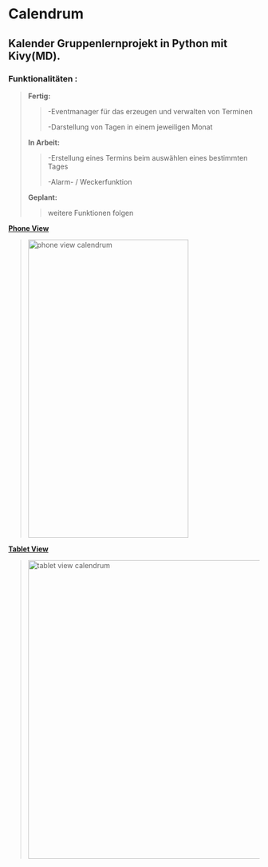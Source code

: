 # Calendrum
## Kalender Gruppenlernprojekt in Python mit Kivy(MD).
### Funktionalitäten :
> **Fertig:**
> > -Eventmanager für das erzeugen und verwalten von Terminen
> > 
> > -Darstellung von Tagen in einem jeweiligen Monat
> >
> **In Arbeit:**
> > -Erstellung eines Termins beim auswählen eines bestimmten Tages
> > 
> > -Alarm- / Weckerfunktion
> >
> **Geplant:**
> > weitere Funktionen folgen

<ins>**Phone View**</ins>
> <img width="321" height="597" alt="phone view calendrum" src="https://github.com/user-attachments/assets/945a0754-3401-4046-82dd-f5fe6cef110e" />
<ins>**Tablet View**</ins>
> <img width="902" height="598" alt="tablet view calendrum" src="https://github.com/user-attachments/assets/9b5bea78-bee7-4dc0-bad8-717004d869bc" />
